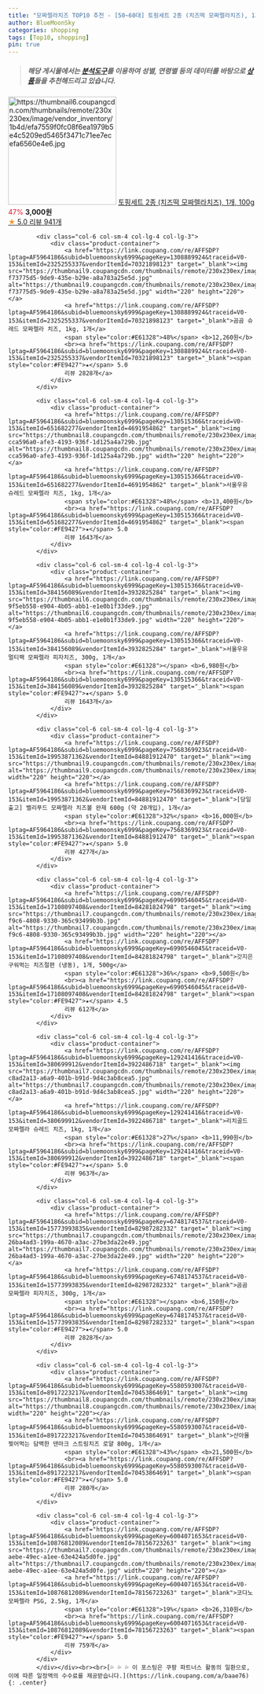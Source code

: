```yaml
---
title: "모짜렐라치즈 TOP10 추천 - [50~60대] 토핑세트 2종 (치즈떡 모짜렐라치즈), 1개, 100g"
author: BlueMoonSky
categories: shopping
tags: [Top10, shopping]
pin: true
---
```


> ##### 해당 게시물에서는 [**분석도구**](https://itemscout.io/)를 이용하여 **성별**, **연령별** 등의 데이터를 바탕으로 [**상품**](https://link.coupang.com/a/baae76)들을 추천해드리고 있습니다.
<div class="container"><div class="row">
            <div class="col-6 col-sm-4 col-lg-4 col-lg-3">
                <div class="product-container">
                    <a href="https://link.coupang.com/re/AFFSDP?lptag=AF5964186&subid=bluemoonsky6999&pageKey=4673032149&traceid=V0-153&itemId=5845267215&vendorItemId=73143551321" target="_blank"><img src="https://thumbnail6.coupangcdn.com/thumbnails/remote/230x230ex/image/vendor_inventory/1b4d/efa7559f0fc08f6ea1979b5e4c5209ed5465f3471c71ee7ecefa6560e4e6.jpg" alt="https://thumbnail6.coupangcdn.com/thumbnails/remote/230x230ex/image/vendor_inventory/1b4d/efa7559f0fc08f6ea1979b5e4c5209ed5465f3471c71ee7ecefa6560e4e6.jpg" width="220" height="220"></a>
                    <a href="https://link.coupang.com/re/AFFSDP?lptag=AF5964186&subid=bluemoonsky6999&pageKey=4673032149&traceid=V0-153&itemId=5845267215&vendorItemId=73143551321" target="_blank">토핑세트 2종 (치즈떡 모짜렐라치즈), 1개, 100g</a>
                    <span style="color:#E61328">47%</span> <b>3,000원</b>
                    <br><a href="https://link.coupang.com/re/AFFSDP?lptag=AF5964186&subid=bluemoonsky6999&pageKey=4673032149&traceid=V0-153&itemId=5845267215&vendorItemId=73143551321" target="_blank"><span style="color:#FE9427">★</span> 5.0
                    리뷰 941개</a>
                </div>
            </div>
            
            <div class="col-6 col-sm-4 col-lg-4 col-lg-3">
                <div class="product-container">
                    <a href="https://link.coupang.com/re/AFFSDP?lptag=AF5964186&subid=bluemoonsky6999&pageKey=1308889924&traceid=V0-153&itemId=2325255337&vendorItemId=70321898123" target="_blank"><img src="https://thumbnail9.coupangcdn.com/thumbnails/remote/230x230ex/image/retail/images/6337595723873993-f73775d5-9de9-435e-b29e-a8a783a25e5d.jpg" alt="https://thumbnail9.coupangcdn.com/thumbnails/remote/230x230ex/image/retail/images/6337595723873993-f73775d5-9de9-435e-b29e-a8a783a25e5d.jpg" width="220" height="220"></a>
                    <a href="https://link.coupang.com/re/AFFSDP?lptag=AF5964186&subid=bluemoonsky6999&pageKey=1308889924&traceid=V0-153&itemId=2325255337&vendorItemId=70321898123" target="_blank">곰곰 슈레드 모짜렐라 치즈, 1kg, 1개</a>
                    <span style="color:#E61328">48%</span> <b>12,260원</b>
                    <br><a href="https://link.coupang.com/re/AFFSDP?lptag=AF5964186&subid=bluemoonsky6999&pageKey=1308889924&traceid=V0-153&itemId=2325255337&vendorItemId=70321898123" target="_blank"><span style="color:#FE9427">★</span> 5.0
                    리뷰 2828개</a>
                </div>
            </div>
            
            <div class="col-6 col-sm-4 col-lg-4 col-lg-3">
                <div class="product-container">
                    <a href="https://link.coupang.com/re/AFFSDP?lptag=AF5964186&subid=bluemoonsky6999&pageKey=130515366&traceid=V0-153&itemId=651682277&vendorItemId=4691954862" target="_blank"><img src="https://thumbnail8.coupangcdn.com/thumbnails/remote/230x230ex/image/retail/images/3236758812141458-cca596a0-afe3-4193-936f-1d125a4a729b.jpg" alt="https://thumbnail8.coupangcdn.com/thumbnails/remote/230x230ex/image/retail/images/3236758812141458-cca596a0-afe3-4193-936f-1d125a4a729b.jpg" width="220" height="220"></a>
                    <a href="https://link.coupang.com/re/AFFSDP?lptag=AF5964186&subid=bluemoonsky6999&pageKey=130515366&traceid=V0-153&itemId=651682277&vendorItemId=4691954862" target="_blank">서울우유 슈레드 모짜렐라 치즈, 1kg, 1개</a>
                    <span style="color:#E61328">48%</span> <b>13,400원</b>
                    <br><a href="https://link.coupang.com/re/AFFSDP?lptag=AF5964186&subid=bluemoonsky6999&pageKey=130515366&traceid=V0-153&itemId=651682277&vendorItemId=4691954862" target="_blank"><span style="color:#FE9427">★</span> 5.0
                    리뷰 1643개</a>
                </div>
            </div>
            
            <div class="col-6 col-sm-4 col-lg-4 col-lg-3">
                <div class="product-container">
                    <a href="https://link.coupang.com/re/AFFSDP?lptag=AF5964186&subid=bluemoonsky6999&pageKey=130515366&traceid=V0-153&itemId=384156089&vendorItemId=3932825284" target="_blank"><img src="https://thumbnail6.coupangcdn.com/thumbnails/remote/230x230ex/image/retail/images/81477174315943-9f5eb558-e904-4b05-abb1-e1e0b1f33de9.jpg" alt="https://thumbnail6.coupangcdn.com/thumbnails/remote/230x230ex/image/retail/images/81477174315943-9f5eb558-e904-4b05-abb1-e1e0b1f33de9.jpg" width="220" height="220"></a>
                    <a href="https://link.coupang.com/re/AFFSDP?lptag=AF5964186&subid=bluemoonsky6999&pageKey=130515366&traceid=V0-153&itemId=384156089&vendorItemId=3932825284" target="_blank">서울우유 멀티팩 모짜렐라 피자치즈, 300g, 1개</a>
                    <span style="color:#E61328"></span> <b>6,980원</b>
                    <br><a href="https://link.coupang.com/re/AFFSDP?lptag=AF5964186&subid=bluemoonsky6999&pageKey=130515366&traceid=V0-153&itemId=384156089&vendorItemId=3932825284" target="_blank"><span style="color:#FE9427">★</span> 5.0
                    리뷰 1643개</a>
                </div>
            </div>
            
            <div class="col-6 col-sm-4 col-lg-4 col-lg-3">
                <div class="product-container">
                    <a href="https://link.coupang.com/re/AFFSDP?lptag=AF5964186&subid=bluemoonsky6999&pageKey=7568369923&traceid=V0-153&itemId=19953871362&vendorItemId=84881912470" target="_blank"><img src="https://thumbnail9.coupangcdn.com/thumbnails/remote/230x230ex/image/vendor_inventory/7b9f/c24a27acba02dd1e28d6523eaa88b8360646951e6f234a7fe2c190f12e1d.jpg" alt="https://thumbnail9.coupangcdn.com/thumbnails/remote/230x230ex/image/vendor_inventory/7b9f/c24a27acba02dd1e28d6523eaa88b8360646951e6f234a7fe2c190f12e1d.jpg" width="220" height="220"></a>
                    <a href="https://link.coupang.com/re/AFFSDP?lptag=AF5964186&subid=bluemoonsky6999&pageKey=7568369923&traceid=V0-153&itemId=19953871362&vendorItemId=84881912470" target="_blank">[당일출고] 벨리푸드 모짜렐라 치즈볼 완제 600g (약 20개입), 1개</a>
                    <span style="color:#E61328">32%</span> <b>16,000원</b>
                    <br><a href="https://link.coupang.com/re/AFFSDP?lptag=AF5964186&subid=bluemoonsky6999&pageKey=7568369923&traceid=V0-153&itemId=19953871362&vendorItemId=84881912470" target="_blank"><span style="color:#FE9427">★</span> 5.0
                    리뷰 427개</a>
                </div>
            </div>
            
            <div class="col-6 col-sm-4 col-lg-4 col-lg-3">
                <div class="product-container">
                    <a href="https://link.coupang.com/re/AFFSDP?lptag=AF5964186&subid=bluemoonsky6999&pageKey=6990546045&traceid=V0-153&itemId=17108097408&vendorItemId=84281824798" target="_blank"><img src="https://thumbnail7.coupangcdn.com/thumbnails/remote/230x230ex/image/retail/images/2022/12/09/15/8/ce63a178-f9c6-4808-9330-365c93499b3b.jpg" alt="https://thumbnail7.coupangcdn.com/thumbnails/remote/230x230ex/image/retail/images/2022/12/09/15/8/ce63a178-f9c6-4808-9330-365c93499b3b.jpg" width="220" height="220"></a>
                    <a href="https://link.coupang.com/re/AFFSDP?lptag=AF5964186&subid=bluemoonsky6999&pageKey=6990546045&traceid=V0-153&itemId=17108097408&vendorItemId=84281824798" target="_blank">갓지은 구워먹는 치즈절편 (냉동), 1개, 500g</a>
                    <span style="color:#E61328">36%</span> <b>9,500원</b>
                    <br><a href="https://link.coupang.com/re/AFFSDP?lptag=AF5964186&subid=bluemoonsky6999&pageKey=6990546045&traceid=V0-153&itemId=17108097408&vendorItemId=84281824798" target="_blank"><span style="color:#FE9427">★</span> 4.5
                    리뷰 612개</a>
                </div>
            </div>
            
            <div class="col-6 col-sm-4 col-lg-4 col-lg-3">
                <div class="product-container">
                    <a href="https://link.coupang.com/re/AFFSDP?lptag=AF5964186&subid=bluemoonsky6999&pageKey=129241416&traceid=V0-153&itemId=380699912&vendorItemId=3922486718" target="_blank"><img src="https://thumbnail7.coupangcdn.com/thumbnails/remote/230x230ex/image/retail/images/2018940430305920-c8ad2a13-a6a9-401b-b91d-9d4c3ab8cea5.jpg" alt="https://thumbnail7.coupangcdn.com/thumbnails/remote/230x230ex/image/retail/images/2018940430305920-c8ad2a13-a6a9-401b-b91d-9d4c3ab8cea5.jpg" width="220" height="220"></a>
                    <a href="https://link.coupang.com/re/AFFSDP?lptag=AF5964186&subid=bluemoonsky6999&pageKey=129241416&traceid=V0-153&itemId=380699912&vendorItemId=3922486718" target="_blank">리치골드 모짜렐라 슈레드 치즈, 1kg, 1개</a>
                    <span style="color:#E61328">27%</span> <b>11,990원</b>
                    <br><a href="https://link.coupang.com/re/AFFSDP?lptag=AF5964186&subid=bluemoonsky6999&pageKey=129241416&traceid=V0-153&itemId=380699912&vendorItemId=3922486718" target="_blank"><span style="color:#FE9427">★</span> 5.0
                    리뷰 963개</a>
                </div>
            </div>
            
            <div class="col-6 col-sm-4 col-lg-4 col-lg-3">
                <div class="product-container">
                    <a href="https://link.coupang.com/re/AFFSDP?lptag=AF5964186&subid=bluemoonsky6999&pageKey=6748174537&traceid=V0-153&itemId=15773993835&vendorItemId=82987282332" target="_blank"><img src="https://thumbnail7.coupangcdn.com/thumbnails/remote/230x230ex/image/retail/images/3489184037607310-26ba4ad3-199a-4670-a3ac-27be3da22e49.jpg" alt="https://thumbnail7.coupangcdn.com/thumbnails/remote/230x230ex/image/retail/images/3489184037607310-26ba4ad3-199a-4670-a3ac-27be3da22e49.jpg" width="220" height="220"></a>
                    <a href="https://link.coupang.com/re/AFFSDP?lptag=AF5964186&subid=bluemoonsky6999&pageKey=6748174537&traceid=V0-153&itemId=15773993835&vendorItemId=82987282332" target="_blank">곰곰 모짜렐라 피자치즈, 300g, 1개</a>
                    <span style="color:#E61328"></span> <b>6,150원</b>
                    <br><a href="https://link.coupang.com/re/AFFSDP?lptag=AF5964186&subid=bluemoonsky6999&pageKey=6748174537&traceid=V0-153&itemId=15773993835&vendorItemId=82987282332" target="_blank"><span style="color:#FE9427">★</span> 5.0
                    리뷰 2828개</a>
                </div>
            </div>
            
            <div class="col-6 col-sm-4 col-lg-4 col-lg-3">
                <div class="product-container">
                    <a href="https://link.coupang.com/re/AFFSDP?lptag=AF5964186&subid=bluemoonsky6999&pageKey=5580593007&traceid=V0-153&itemId=8917223217&vendorItemId=70453864691" target="_blank"><img src="https://thumbnail8.coupangcdn.com/thumbnails/remote/230x230ex/image/vendor_inventory/9c06/054f9f7d1eb324f23bba7a2595bf7e719d4ab549f4dcc02142c3988ce8a0.jpg" alt="https://thumbnail8.coupangcdn.com/thumbnails/remote/230x230ex/image/vendor_inventory/9c06/054f9f7d1eb324f23bba7a2595bf7e719d4ab549f4dcc02142c3988ce8a0.jpg" width="220" height="220"></a>
                    <a href="https://link.coupang.com/re/AFFSDP?lptag=AF5964186&subid=bluemoonsky6999&pageKey=5580593007&traceid=V0-153&itemId=8917223217&vendorItemId=70453864691" target="_blank">산아몰 찢어먹는 담백한 덴마크 스트링치즈 로얄 800g, 1개</a>
                    <span style="color:#E61328">43%</span> <b>21,500원</b>
                    <br><a href="https://link.coupang.com/re/AFFSDP?lptag=AF5964186&subid=bluemoonsky6999&pageKey=5580593007&traceid=V0-153&itemId=8917223217&vendorItemId=70453864691" target="_blank"><span style="color:#FE9427">★</span> 5.0
                    리뷰 280개</a>
                </div>
            </div>
            
            <div class="col-6 col-sm-4 col-lg-4 col-lg-3">
                <div class="product-container">
                    <a href="https://link.coupang.com/re/AFFSDP?lptag=AF5964186&subid=bluemoonsky6999&pageKey=6004071653&traceid=V0-153&itemId=10876812089&vendorItemId=78156723263" target="_blank"><img src="https://thumbnail7.coupangcdn.com/thumbnails/remote/230x230ex/image/retail/images/2021/08/09/11/5/327095be-aebe-49ec-a1ee-63e424a5d0fe.jpg" alt="https://thumbnail7.coupangcdn.com/thumbnails/remote/230x230ex/image/retail/images/2021/08/09/11/5/327095be-aebe-49ec-a1ee-63e424a5d0fe.jpg" width="220" height="220"></a>
                    <a href="https://link.coupang.com/re/AFFSDP?lptag=AF5964186&subid=bluemoonsky6999&pageKey=6004071653&traceid=V0-153&itemId=10876812089&vendorItemId=78156723263" target="_blank">코다노 모짜렐라 PSG, 2.5kg, 1개</a>
                    <span style="color:#E61328">19%</span> <b>26,310원</b>
                    <br><a href="https://link.coupang.com/re/AFFSDP?lptag=AF5964186&subid=bluemoonsky6999&pageKey=6004071653&traceid=V0-153&itemId=10876812089&vendorItemId=78156723263" target="_blank"><span style="color:#FE9427">★</span> 5.0
                    리뷰 759개</a>
                </div>
            </div>
            </div></div><br><br>[💦 💦 💦 이 포스팅은 쿠팡 파트너스 활동의 일환으로, 이에 따른 일정액의 수수료를 제공받습니다.](https://link.coupang.com/a/baae76){: .center}